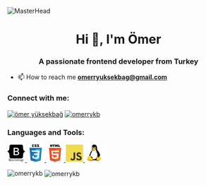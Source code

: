 ![MasterHead](https://cutewallpaper.org/28/computer-circuit-desktop-wallpaper/3066621635.jpg)
<h1 align="center">Hi 👋, I'm Ömer</h1>
<h3 align="center">A passionate frontend developer from Turkey</h3>

- 📫 How to reach me **omerryuksekbag@gmail.com**

<h3 align="left">Connect with me:</h3>
<p align="left">
<a href="https://tr.linkedin.com/in/%C3%B6mer-y%C3%BCksekba%C4%9F-8841572a9" target="blank"><img align="center" src="https://raw.githubusercontent.com/rahuldkjain/github-profile-readme-generator/master/src/images/icons/Social/linked-in-alt.svg" alt="ömer yüksekbağ" height="30" width="40" /></a>
<a href="https://instagram.com/omerrykb" target="blank"><img align="center" src="https://raw.githubusercontent.com/rahuldkjain/github-profile-readme-generator/master/src/images/icons/Social/instagram.svg" alt="omerrykb" height="30" width="40" /></a>
</p>

<h3 align="left">Languages and Tools:</h3>
<p align="left"> <a href="https://getbootstrap.com" target="_blank" rel="noreferrer"> <img src="https://raw.githubusercontent.com/devicons/devicon/master/icons/bootstrap/bootstrap-plain-wordmark.svg" alt="bootstrap" width="40" height="40"/> </a> <a href="https://www.w3schools.com/css/" target="_blank" rel="noreferrer"> <img src="https://raw.githubusercontent.com/devicons/devicon/master/icons/css3/css3-original-wordmark.svg" alt="css3" width="40" height="40"/> </a> <a href="https://www.w3.org/html/" target="_blank" rel="noreferrer"> <img src="https://raw.githubusercontent.com/devicons/devicon/master/icons/html5/html5-original-wordmark.svg" alt="html5" width="40" height="40"/> </a> <a href="https://developer.mozilla.org/en-US/docs/Web/JavaScript" target="_blank" rel="noreferrer"> <img src="https://raw.githubusercontent.com/devicons/devicon/master/icons/javascript/javascript-original.svg" alt="javascript" width="40" height="40"/> </a> <a href="https://www.linux.org/" target="_blank" rel="noreferrer"> <img src="https://raw.githubusercontent.com/devicons/devicon/master/icons/linux/linux-original.svg" alt="linux" width="40" height="40"/> </a> </p>

<p><img align="left" src="https://github-readme-stats.vercel.app/api/top-langs?username=omerrykb&show_icons=true&locale=en&layout=compact" alt="omerrykb" /></p>

<p>&nbsp;<img align="center" src="https://github-readme-stats.vercel.app/api?username=omerrykb&show_icons=true&locale=en" alt="omerrykb" /></p>




